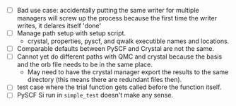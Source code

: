 - [ ] Bad use case: accidentally putting the same writer for multiple managers
      will screw up the process because the first time the writer writes, it delares itself 'done'
- [ ] Manage path setup with setup script.
  - crystal, properties, pyscf, and qwalk executible names and locations.
- [ ] Comparable defaults between PySCF and Crystal are not the same.
- [ ] Cannot yet do different paths with QMC and crystal because the basis and the orb file needs to be in the same place.
  - May need to have the crystal manager export the results to the same directory (this means there are redundant files then).
- [ ] test case where the trial function gets called before the function itself.
- [ ] PySCF Si run in `simple_test` doesn't make any sense.
